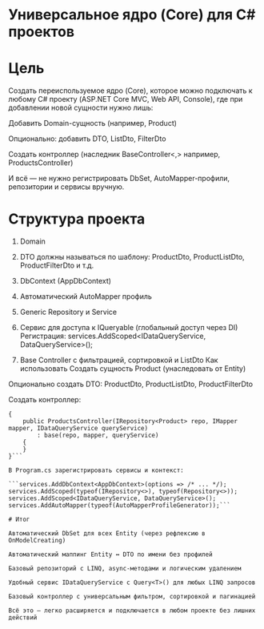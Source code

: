 # Универсальное ядро (Core) для C# проектов
# Цель
Создать переиспользуемое ядро (Core), которое можно подключать к любому C# проекту (ASP.NET Core MVC, Web API, Console), где при добавлении новой сущности нужно лишь:

Добавить Domain-сущность (например, Product)

Опционально: добавить DTO, ListDto, FilterDto

Создать контроллер (наследник BaseController<,> например, ProductsController)

И всё — не нужно регистрировать DbSet, AutoMapper-профили, репозитории и сервисы вручную.

# Структура проекта
1. Domain

2. DTO должны называться по шаблону: ProductDto, ProductListDto, ProductFilterDto и т.д.

3. DbContext (AppDbContext)

4. Автоматический AutoMapper профиль

5. Generic Repository и Service

6. Сервис для доступа к IQueryable (глобальный доступ через DI)
Регистрация:
services.AddScoped<IDataQueryService, DataQueryService>();

8. Base Controller с фильтрацией, сортировкой и ListDto
Как использовать
Создать сущность Product (унаследовать от Entity)

Опционально создать DTO: ProductDto, ProductListDto, ProductFilterDto

Создать контроллер:

```public class ProductsController : BaseController<Product, ProductDto, ProductListDto, ProductFilterDto>
{
    public ProductsController(IRepository<Product> repo, IMapper mapper, IDataQueryService queryService)
        : base(repo, mapper, queryService)
    {
    }
}```

В Program.cs зарегистрировать сервисы и контекст:

```services.AddDbContext<AppDbContext>(options => /* ... */);
services.AddScoped(typeof(IRepository<>), typeof(Repository<>));
services.AddScoped<IDataQueryService, DataQueryService>();
services.AddAutoMapper(typeof(AutoMapperProfileGenerator));```

# Итог

Автоматический DbSet для всех Entity (через рефлексию в OnModelCreating)

Автоматический маппинг Entity ↔ DTO по имени без профилей

Базовый репозиторий с LINQ, async-методами и логическим удалением

Удобный сервис IDataQueryService с Query<T>() для любых LINQ запросов

Базовый контроллер с универсальным фильтром, сортировкой и пагинацией

Всё это — легко расширяется и подключается в любом проекте без лишних действий
